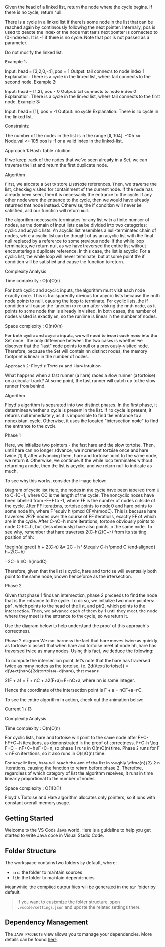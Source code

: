 Given the head of a linked list, return the node where the cycle begins. If there is no cycle, return null.

There is a cycle in a linked list if there is some node in the list that can be reached again by continuously following the next pointer. Internally, pos is used to denote the index of the node that tail's next pointer is connected to (0-indexed). It is -1 if there is no cycle. Note that pos is not passed as a parameter.

Do not modify the linked list.

 

Example 1:


Input: head = [3,2,0,-4], pos = 1
Output: tail connects to node index 1
Explanation: There is a cycle in the linked list, where tail connects to the second node.
Example 2:


Input: head = [1,2], pos = 0
Output: tail connects to node index 0
Explanation: There is a cycle in the linked list, where tail connects to the first node.
Example 3:


Input: head = [1], pos = -1
Output: no cycle
Explanation: There is no cycle in the linked list.
 

Constraints:

The number of the nodes in the list is in the range [0, 104].
-105 <= Node.val <= 105
pos is -1 or a valid index in the linked-list.

Approach 1: Hash Table
Intuition

If we keep track of the nodes that we've seen already in a Set, we can traverse the list and return the first duplicate node.

Algorithm

First, we allocate a Set to store ListNode references. Then, we traverse the list, checking visited for containment of the current node. If the node has already been seen, then it is necessarily the entrance to the cycle. If any other node were the entrance to the cycle, then we would have already returned that node instead. Otherwise, the if condition will never be satisfied, and our function will return null.

The algorithm necessarily terminates for any list with a finite number of nodes, as the domain of input lists can be divided into two categories: cyclic and acyclic lists. An acyclic list resembles a null-terminated chain of nodes, while a cyclic list can be thought of as an acyclic list with the final null replaced by a reference to some previous node. If the while loop terminates, we return null, as we have traversed the entire list without encountering a duplicate reference. In this case, the list is acyclic. For a cyclic list, the while loop will never terminate, but at some point the if condition will be satisfied and cause the function to return.


Complexity Analysis

Time complexity : O(n)O(n)

For both cyclic and acyclic inputs, the algorithm must visit each node exactly once. This is transparently obvious for acyclic lists because the nnth node points to null, causing the loop to terminate. For cyclic lists, the if condition will cause the function to return after visiting the nnth node, as it points to some node that is already in visited. In both cases, the number of nodes visited is exactly nn, so the runtime is linear in the number of nodes.

Space complexity : O(n)O(n)

For both cyclic and acyclic inputs, we will need to insert each node into the Set once. The only difference between the two cases is whether we discover that the "last" node points to null or a previously-visited node. Therefore, because the Set will contain nn distinct nodes, the memory footprint is linear in the number of nodes.

Approach 2: Floyd's Tortoise and Hare
Intuition

What happens when a fast runner (a hare) races a slow runner (a tortoise) on a circular track? At some point, the fast runner will catch up to the slow runner from behind.

Algorithm

Floyd's algorithm is separated into two distinct phases. In the first phase, it determines whether a cycle is present in the list. If no cycle is present, it returns null immediately, as it is impossible to find the entrance to a nonexistant cycle. Otherwise, it uses the located "intersection node" to find the entrance to the cycle.

Phase 1

Here, we initialize two pointers - the fast hare and the slow tortoise. Then, until hare can no longer advance, we increment tortoise once and hare twice.[1] If, after advancing them, hare and tortoise point to the same node, we return it. Otherwise, we continue. If the while loop terminates without returning a node, then the list is acyclic, and we return null to indicate as much.

To see why this works, consider the image below:

Diagram of cyclic list
Here, the nodes in the cycle have been labelled from 0 to C-1C−1, where CC is the length of the cycle. The noncyclic nodes have been labelled from -F−F to -1, where FF is the number of nodes outside of the cycle. After FF iterations, tortoise points to node 0 and hare points to some node hh, where F \equiv h \pmod CF≡h(modC). This is because hare traverses 2F2F nodes over the course of FF iterations, exactly FF of which are in the cycle. After C-hC−h more iterations, tortoise obviously points to node C-hC−h, but (less obviously) hare also points to the same node. To see why, remember that hare traverses 2(C-h)2(C−h) from its starting position of hh:

\begin{aligned} h + 2(C-h) &= 2C - h \\ &\equiv C-h \pmod C \end{aligned} 
h+2(C−h)
​
  
=2C−h
≡C−h(modC)
​
 

Therefore, given that the list is cyclic, hare and tortoise will eventually both point to the same node, known henceforce as the intersection.

Phase 2

Given that phase 1 finds an intersection, phase 2 proceeds to find the node that is the entrance to the cycle. To do so, we initialize two more pointers: ptr1, which points to the head of the list, and ptr2, which points to the intersection. Then, we advance each of them by 1 until they meet; the node where they meet is the entrance to the cycle, so we return it.

Use the diagram below to help understand the proof of this approach's correctness.

Phase 2 diagram
We can harness the fact that hare moves twice as quickly as tortoise to assert that when hare and tortoise meet at node hh, hare has traversed twice as many nodes. Using this fact, we deduce the following:

To compute the intersection point, let's note that the hare has traversed twice as many nodes as the tortoise, i.e. 2d(\text{tortoise}) = d(\text{hare})2d(tortoise)=d(hare), that means

2(F + a) = F + nC + a2(F+a)=F+nC+a, where nn is some integer.

Hence the coordinate of the intersection point is F + a = nCF+a=nC.

To see the entire algorithm in action, check out the animation below:

Current
1 / 13

Complexity Analysis

Time complexity : O(n)O(n)

For cyclic lists, hare and tortoise will point to the same node after F+C-hF+C−h iterations, as demonstrated in the proof of correctness. F+C-h \leq F+C = nF+C−h≤F+C=n, so phase 1 runs in O(n)O(n) time. Phase 2 runs for F < nF<n iterations, so it also runs in O(n)O(n) time.

For acyclic lists, hare will reach the end of the list in roughly \dfrac{n}{2} 
2
n
​
  iterations, causing the function to return before phase 2. Therefore, regardless of which category of list the algorithm receives, it runs in time linearly proportional to the number of nodes.

Space complexity : O(1)O(1)

Floyd's Tortoise and Hare algorithm allocates only pointers, so it runs with constant overall memory usage.

## Getting Started

Welcome to the VS Code Java world. Here is a guideline to help you get started to write Java code in Visual Studio Code.

## Folder Structure

The workspace contains two folders by default, where:

- `src`: the folder to maintain sources
- `lib`: the folder to maintain dependencies

Meanwhile, the compiled output files will be generated in the `bin` folder by default.

> If you want to customize the folder structure, open `.vscode/settings.json` and update the related settings there.

## Dependency Management

The `JAVA PROJECTS` view allows you to manage your dependencies. More details can be found [here](https://github.com/microsoft/vscode-java-dependency#manage-dependencies).
